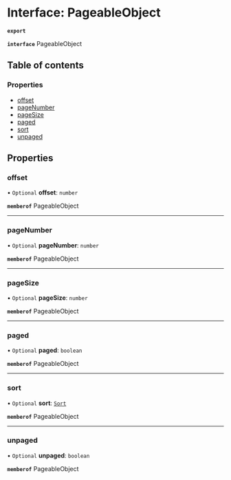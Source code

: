 # Interface: PageableObject

**`export`**

**`interface`** PageableObject

## Table of contents

### Properties

- [offset](PageableObject.md#offset)
- [pageNumber](PageableObject.md#pagenumber)
- [pageSize](PageableObject.md#pagesize)
- [paged](PageableObject.md#paged)
- [sort](PageableObject.md#sort)
- [unpaged](PageableObject.md#unpaged)

## Properties

### <a id="offset" name="offset"></a> offset

• `Optional` **offset**: `number`

**`memberof`** PageableObject

___

### <a id="pagenumber" name="pagenumber"></a> pageNumber

• `Optional` **pageNumber**: `number`

**`memberof`** PageableObject

___

### <a id="pagesize" name="pagesize"></a> pageSize

• `Optional` **pageSize**: `number`

**`memberof`** PageableObject

___

### <a id="paged" name="paged"></a> paged

• `Optional` **paged**: `boolean`

**`memberof`** PageableObject

___

### <a id="sort" name="sort"></a> sort

• `Optional` **sort**: [`Sort`](Sort.md)

**`memberof`** PageableObject

___

### <a id="unpaged" name="unpaged"></a> unpaged

• `Optional` **unpaged**: `boolean`

**`memberof`** PageableObject

